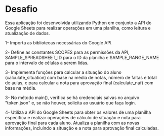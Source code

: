 # Desafio

Essa aplicação foi desenvolvida utilizando Python em conjunto a API do Google Sheets para realizar operações em uma planilha, como leitura e atualização de dados. 

1- Importa as bibliotecas necessárias do Google API.

2- Define as constantes SCOPES para as permissões da API, SAMPLE_SPREADSHEET_ID para o ID da planilha e SAMPLE_RANGE_NAME para o intervalo de células a serem lidas.

3- Implementa funções para calcular a situação do aluno (calculate_situation) com base na média de notas, número de faltas e total de aulas, e para calcular a nota para aprovação final  (calculate_naf) com base na média.

3- No método main(), verifica se há credenciais salvas no arquivo "token.json" e, se não houver, solicita ao usuário que faça login.

4- Utiliza a API do Google Sheets para obter os valores de uma planilha específica e realizar operações de cálculo de situação e nota para aprovação final para cada aluno.
Atualiza a planilha com as novas informações, incluindo a situação e a nota para aprovação final calculadas.
 

